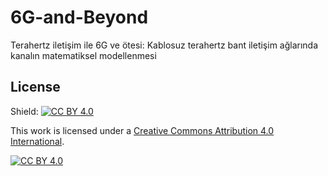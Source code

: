 # 6G-and-Beyond
Terahertz iletişim ile 6G ve ötesi: Kablosuz terahertz bant iletişim ağlarında kanalın matematiksel modellenmesi

## License

Shield: [![CC BY 4.0][cc-by-shield]][cc-by]

This work is licensed under a
[Creative Commons Attribution 4.0 International][cc-by].

[![CC BY 4.0][cc-by-image]][cc-by]

[cc-by]: https://creativecommons.org/licenses/by/4.0/
[cc-by-image]: https://licensebuttons.net/l/by/4.0/88x31.png
[cc-by-shield]: https://img.shields.io/badge/License-CC%20BY%204.0-lightgrey.svg
